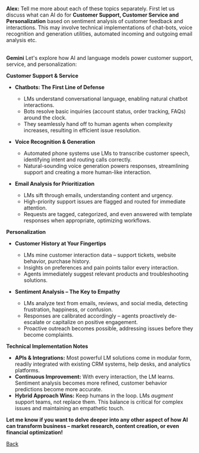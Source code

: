 <b>Alex:</b> Tell me more about each of these topics separately. First let us discuss what can AI do for <b>Customer Support, Customer Service and Personalization</b> based on sentiment analysis of customer feedback and interactions. This may involve technical implementations of chat-bots, voice recognition and generation utilities, automated incoming and outgoing email analysis etc. <br><br>

<b>Gemini</b> Let's explore how AI and language models power customer support, service, and personalization:

**Customer Support & Service**

* **Chatbots: The First Line of Defense**
   -  LMs understand conversational language, enabling natural chatbot interactions.
   -  Bots resolve basic inquiries (account status, order tracking, FAQs) around the clock.
   -  They seamlessly hand off to human agents when complexity increases, resulting in efficient issue resolution.

* **Voice Recognition & Generation**
   -  Automated phone systems use LMs to transcribe customer speech, identifying intent and routing calls correctly.
   -  Natural-sounding voice generation powers responses, streamlining support and creating a more human-like interaction.

* **Email Analysis for Prioritization**
   -  LMs sift through emails, understanding content and urgency.
   -  High-priority support issues are flagged and routed for immediate attention.
   -  Requests are tagged, categorized, and even answered with template responses when appropriate, optimizing workflows.

**Personalization**

* **Customer History at Your Fingertips**
   -  LMs mine customer interaction data – support tickets, website behavior, purchase history.
   -  Insights on preferences and pain points tailor every interaction.
   -  Agents immediately suggest relevant products and troubleshooting solutions. 

* **Sentiment Analysis – The Key to Empathy**
   -  LMs analyze text from emails, reviews, and social media, detecting frustration, happiness, or confusion.
   -  Responses are calibrated accordingly – agents proactively de-escalate or capitalize on positive engagement.
   -  Proactive outreach becomes possible, addressing issues before they become complaints.

**Technical Implementation Notes**

* **APIs & Integrations:** Most powerful LM solutions come in modular form, readily integrated with existing CRM systems, help desks, and analytics platforms.
*  **Continuous Improvement:**  With every interaction, the LM learns. Sentiment analysis becomes more refined, customer behavior predictions become more accurate.
* **Hybrid Approach Wins:** Keep humans in the loop. LMs *augment* support teams, not replace them. This balance is critical for complex issues and maintaining an empathetic touch.

**Let me know if you want to delve deeper into any other aspect of how AI can transform business – market research, content creation, or even financial optimization!** 

[Back](https://github.com/ai-dialogue-facilitator/how-can-ai-help-business/blob/main/gemini/README.md)
